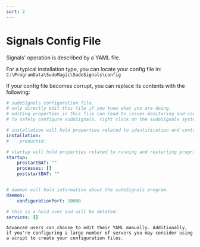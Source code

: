 ```yaml
---
sort: 2
---
```


# Signals Config File

Signals' operation is described by a YAML file.

For a typical installation type, you can locate your config file in:  
`C:\ProgramData\SudoMagic\SudoSignals\config`


If your config file becomes corrupt, you can replace its contents with the following:
```yaml
# sudoSignals configuration file.
# only directly edit this file if you know what you are doing. 
# editing properties in this file can lead to issues monitoring and controlling your installations.
# To safely configure sudoSignals, right click on the sudoSignals systey tray icon and select "Configure".

# installation will hold properties related to identification and control of this system.
installation:
#    productid: 

# startup will hold properties related to running and restarting programs.
startup:
    prestartBAT: ""
    processes: []
    poststartBAT: ""


# daemon will hold information about the sudoSignals program.
daemon:
    configurationPort: 10000

# this is a hold over and will be deleted. 
services: []
```

```tip
Advanced users can choose to edit their YAML manually. Additionally, if you're configuring a large number of servers you may consider using a script to create your configuration files.
```
